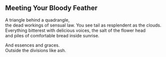 Meeting Your Bloody Feather
---------------------------
A triangle behind a quadrangle,  
the dead workings of sensual law. You see tail as resplendent as the clouds.  
Everything bitterest with delicious voices, the salt of the flower head  
and piles of comfortable bread inside sunrise.  
  
And essences and graces.  
Outside the divisions like ash.  
